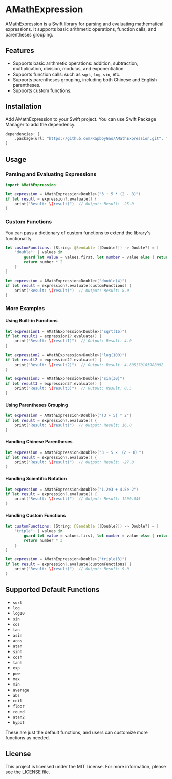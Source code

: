 # AMathExpression

AMathExpression is a Swift library for parsing and evaluating mathematical expressions. It supports basic arithmetic operations, function calls, and parentheses grouping.

## Features

- Supports basic arithmetic operations: addition, subtraction, multiplication, division, modulus, and exponentiation.
- Supports function calls: such as `sqrt`, `log`, `sin`, etc.
- Supports parentheses grouping, including both Chinese and English parentheses.
- Supports custom functions.

## Installation

Add AMathExpression to your Swift project. You can use Swift Package Manager to add the dependency.

```swift
dependencies: [
    .package(url: "https://github.com/RapboyGao/AMathExpression.git", from: "1.0.1")
]
```

## Usage

### Parsing and Evaluating Expressions

```swift
import AMathExpression

let expression = AMathExpression<Double>("3 + 5 * (2 - 8)")
if let result = expression?.evaluate() {
    print("Result: \(result)")  // Output: Result: -25.0
}
```

### Custom Functions

You can pass a dictionary of custom functions to extend the library's functionality.

```swift
let customFunctions: [String: @Sendable ([Double?]) -> Double?] = [
    "double": { values in
        guard let value = values.first, let number = value else { return nil }
        return number * 2
    }
]

let expression = AMathExpression<Double>("double(4)")
if let result = expression?.evaluate(customFunctions) {
    print("Result: \(result)")  // Output: Result: 8.0
}
```

### More Examples

#### Using Built-in Functions

```swift
let expression1 = AMathExpression<Double>("sqrt(16)")
if let result1 = expression1?.evaluate() {
    print("Result: \(result1)")  // Output: Result: 4.0
}

let expression2 = AMathExpression<Double>("log(100)")
if let result2 = expression2?.evaluate() {
    print("Result: \(result2)")  // Output: Result: 4.605170185988092
}

let expression3 = AMathExpression<Double>("sin(30)")
if let result3 = expression3?.evaluate() {
    print("Result: \(result3)")  // Output: Result: 0.5
}
```

#### Using Parentheses Grouping

```swift
let expression = AMathExpression<Double>("(3 + 5) * 2")
if let result = expression?.evaluate() {
    print("Result: \(result)")  // Output: Result: 16.0
}
```

#### Handling Chinese Parentheses

```swift
let expression = AMathExpression<Double>("3 + 5 × （2 - 8）")
if let result = expression?.evaluate() {
    print("Result: \(result)")  // Output: Result: -27.0
}
```

#### Handling Scientific Notation

```swift
let expression = AMathExpression<Double>("1.2e3 + 4.5e-2")
if let result = expression?.evaluate() {
    print("Result: \(result)")  // Output: Result: 1200.045
}
```

#### Handling Custom Functions

```swift
let customFunctions: [String: @Sendable ([Double?]) -> Double?] = [
    "triple": { values in
        guard let value = values.first, let number = value else { return nil }
        return number * 3
    }
]

let expression = AMathExpression<Double>("triple(3)")
if let result = expression?.evaluate(customFunctions) {
    print("Result: \(result)")  // Output: Result: 9.0
}
```

## Supported Default Functions

- `sqrt`
- `log`
- `log10`
- `sin`
- `cos`
- `tan`
- `asin`
- `acos`
- `atan`
- `sinh`
- `cosh`
- `tanh`
- `exp`
- `pow`
- `max`
- `min`
- `average`
- `abs`
- `ceil`
- `floor`
- `round`
- `atan2`
- `hypot`

These are just the default functions, and users can customize more functions as needed.

## License

This project is licensed under the MIT License. For more information, please see the LICENSE file.
